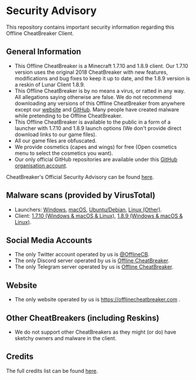 # Security Advisory
This repository contains important security information regarding this Offline CheatBreaker Client.

## General Information
* This Offline CheatBreaker is a Minecraft 1.7.10 and 1.8.9 client. Our 1.7.10 version uses the original 2018 CheatBreaker with new features, modifications and bug fixes to keep it up to date, and the 1.8.9 version is a reskin of Lunar Client 1.8.9.
* This Offline CheatBreaker is by no means a virus, or ratted in any way. All allegations saying otherwise are false. We do not recommend downloading any versions of this Offline CheatBreaker from anywhere except our [website](https://offlinecheatbreaker.com) and [GitHub](https://github.com/Offline-Cheatbreaker). Many people have created malware while pretending to be Offline CheatBreaker.
* This Offline CheatBreaker is available to the public in a form of a launcher with 1.7.10 and 1.8.9 launch options (We don't provide direct download links to our game files).
* All our game files are obfuscated.
* We provide cosmetics (capes and wings) for free (Open cosmetics menu to select the cosmetics you want).
* Our only official GitHub repositories are available under this [GitHub organisation account](https://github.com/Offline-Cheatbreaker).

CheatBreaker's Official Security Advisory can be found [here](https://github.com/CheatBreaker/Security-Advisory).

## Malware scans (provided by VirusTotal)
* Launchers:
[Windows](https://www.virustotal.com/gui/file/86a36dea741e9b3c59ec86602baf8e3146bc181cfc188404050998aa01875c25),
[macOS](https://www.virustotal.com/gui/file/85d89511444f9a55060435960ea4b53adc2f4af49371ca347e5db7270e6c1d65),
[Ubuntu/Debian](https://www.virustotal.com/gui/file/00d6d5b4b1fda5d93e59a9b7aae4bc25e82bcc6a7581e6957d61c603d6d1a230),
[Linux (Other)](https://www.virustotal.com/gui/file/bebee9edb1526f3b02c81307bb2dab7d2b5c9f81cfc341fe7d576ab3a028efe3).
* Client:
[1.7.10 (Windows & macOS & Linux)](https://www.virustotal.com/gui/file/f711dd5dab13d7730e07dd9bf1f1b7413ea718c9f4ee9349548c69212761a6be),
[1.8.9 (Windows & macOS & Linux)](https://www.virustotal.com/gui/file/4624c03bc0201647668e7b48a8c5f71e65333eb215e5a2e2a01c164f00643972).

## Social Media Accounts
* The only Twitter account operated by us is [@OfflineCB](https://twitter.com/OfflineCB).
* The only Discord server operated by us is [Offline CheatBreaker](https://discord.gg/CheatBreaker).
* The only Telegram server operated by us is [Offline CheatBreaker](https://t.me/OfflineCheatBreaker).


## Website
* The only website operated by us is https://offlinecheatbreaker.com .

## Other CheatBreakers (including Reskins)
* We do not support other CheatBreakers as they might (or do) have sketchy owners and malware in the client.

## Credits
The full credits list can be found [here](https://github.com/Offline-CheatBreaker/Client/blob/master/Credits.md).
